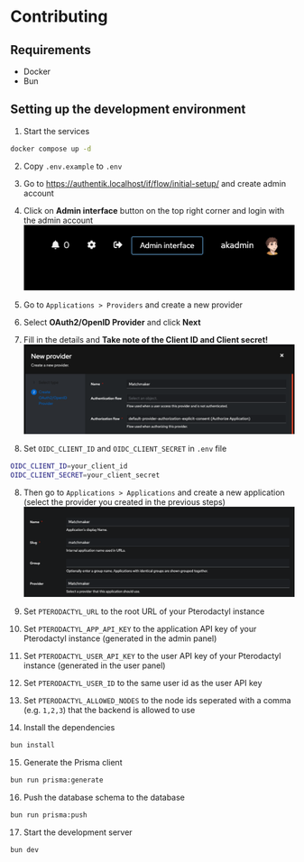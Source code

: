 # Contributing

## Requirements

- Docker
- Bun

## Setting up the development environment

1. Start the services

```bash
docker compose up -d
```

2. Copy `.env.example` to `.env`

3. Go to <https://authentik.localhost/if/flow/initial-setup/> and create admin account
4. Click on **Admin interface** button on the top right corner and login with the admin account
   ![Admin interface](assets/admin_interface.png)

5. Go to `Applications > Providers` and create a new provider

6. Select **OAuth2/OpenID Provider** and click **Next**

7. Fill in the details and **Take note of the Client ID and Client secret!**
   ![Create provider](assets/create_provider.png)

8. Set `OIDC_CLIENT_ID` and `OIDC_CLIENT_SECRET` in `.env` file

```bash
OIDC_CLIENT_ID=your_client_id
OIDC_CLIENT_SECRET=your_client_secret
```

8. Then go to `Applications > Applications` and create a new application (select the provider you created in the previous steps)
   ![Create applications](assets/create_application.png)

9. Set `PTERODACTYL_URL` to the root URL of your Pterodactyl instance

10. Set `PTERODACTYL_APP_API_KEY` to the application API key of your Pterodactyl instance (generated in the admin panel)
11. Set `PTERODACTYL_USER_API_KEY` to the user API key of your Pterodactyl instance (generated in the user panel)
12. Set `PTERODACTYL_USER_ID` to the same user id as the user API key
13. Set `PTERODACTYL_ALLOWED_NODES` to the node ids seperated with a comma (e.g. `1,2,3`) that the backend is allowed to use

14. Install the dependencies

```bash
bun install
```

15. Generate the Prisma client

```bash
bun run prisma:generate
```

16. Push the database schema to the database

```bash
bun run prisma:push
```

17. Start the development server

```bash
bun dev
```
